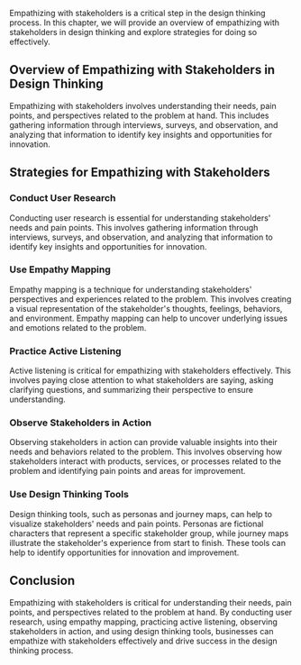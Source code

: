 
Empathizing with stakeholders is a critical step in the design thinking process. In this chapter, we will provide an overview of empathizing with stakeholders in design thinking and explore strategies for doing so effectively.

Overview of Empathizing with Stakeholders in Design Thinking
------------------------------------------------------------

Empathizing with stakeholders involves understanding their needs, pain points, and perspectives related to the problem at hand. This includes gathering information through interviews, surveys, and observation, and analyzing that information to identify key insights and opportunities for innovation.

Strategies for Empathizing with Stakeholders
--------------------------------------------

### Conduct User Research

Conducting user research is essential for understanding stakeholders' needs and pain points. This involves gathering information through interviews, surveys, and observation, and analyzing that information to identify key insights and opportunities for innovation.

### Use Empathy Mapping

Empathy mapping is a technique for understanding stakeholders' perspectives and experiences related to the problem. This involves creating a visual representation of the stakeholder's thoughts, feelings, behaviors, and environment. Empathy mapping can help to uncover underlying issues and emotions related to the problem.

### Practice Active Listening

Active listening is critical for empathizing with stakeholders effectively. This involves paying close attention to what stakeholders are saying, asking clarifying questions, and summarizing their perspective to ensure understanding.

### Observe Stakeholders in Action

Observing stakeholders in action can provide valuable insights into their needs and behaviors related to the problem. This involves observing how stakeholders interact with products, services, or processes related to the problem and identifying pain points and areas for improvement.

### Use Design Thinking Tools

Design thinking tools, such as personas and journey maps, can help to visualize stakeholders' needs and pain points. Personas are fictional characters that represent a specific stakeholder group, while journey maps illustrate the stakeholder's experience from start to finish. These tools can help to identify opportunities for innovation and improvement.

Conclusion
----------

Empathizing with stakeholders is critical for understanding their needs, pain points, and perspectives related to the problem at hand. By conducting user research, using empathy mapping, practicing active listening, observing stakeholders in action, and using design thinking tools, businesses can empathize with stakeholders effectively and drive success in the design thinking process.
